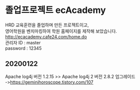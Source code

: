 # 졸업프로젝트 ecAcademy 
 HRD 교육훈련을 졸업하며 만든 프로젝트이고,
<br> 영어학원을 벤치마킹하여 학원 홈페이지를 제작해 보았습니다.
<br>http://ecacademy.cafe24.com/home.do
<br>관리자 ID : master 
<br>password : 12345


## 20200122
Apache log4j 버전 1.2.15 >>  Apache log4j 2 버전 2.8.2  업그레이드 
<br>->https://geminihoroscope.tistory.com/107
